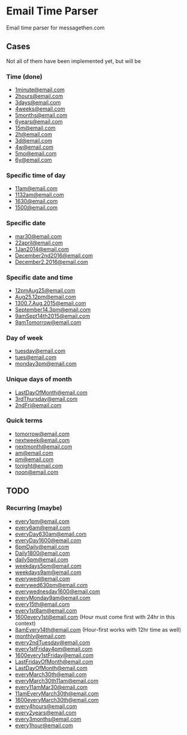 Email Time Parser
==================

Email time parser for messagethen.com


## Cases

Not all of them have been implemented yet, but will be

### Time (done)

- 1minute@email.com
- 2hours@email.com
- 3days@email.com
- 4weeks@email.com
- 5months@email.com
- 6years@email.com
- 15m@email.com
- 2h@email.com
- 3d@email.com
- 4w@email.com
- 5mo@email.com
- 6y@email.com

### Specific time of day

- 11am@email.com
- 1132am@email.com
- 1630@email.com
- 1500@email.com

### Specific date

- mar30@email.com
- 22april@email.com
- 1Jan2014@email.com
- December2nd2016@email.com
- December2.2016@email.com

### Specific date and time

- 12pmAug25@email.com
- Aug25.12pm@email.com
- 1300.7.Aug.2015@email.com
- September14.3pm@email.com
- 9amSept14th2015@email.com
- 9amTomorrow@email.com


### Day of week

- tuesday@email.com
- tues@email.com
- monday3pm@email.com


### Unique days of month

- LastDayOfMonth@email.com
- 3rdThursday@email.com
- 2ndFri@email.com


### Quick terms

- tomorrow@email.com
- nextweek@email.com
- nextmonth@email.com
- am@email.com
- pm@email.com
- tonight@email.com
- noon@email.com


## TODO 


### Recurring (maybe)

- every1pm@email.com
- every6am@email.com
- everyDay630am@email.com
- everyDay1600@email.com
- 6pmDaily@email.com
- Daily1800@email.com
- daily5pm@email.com
- weekdays5pm@email.com
- weekdays9am@email.com
- everywed@email.com
- everywed630pm@email.com
- everywednesday1600@email.com
- everyMonday9am@email.com 
- every15th@email.com
- every1st8am@email.com
- 1600every1st@email.com (Hour must come first with 24hr in this context)
- 8amEvery14th@email.com (Hour-first works with 12hr time as well)
- monthly@email.com
- every2ndTuesday@email.com
- every1stFriday4pm@email.com
- 1600every1stFriday@email.com
- LastFridayOfMonth@email.com
- LastDayOfMonth@email.com
- everyMarch30th@email.com
- everyMarch30th11am@email.com
- every11amMar30@email.com
- 11amEveryMarch30th@email.com
- 1600everyMarch30th@email.com 
- every4hours@email.com
- every2years@email.com
- every3months@email.com
- every1hour@email.com


